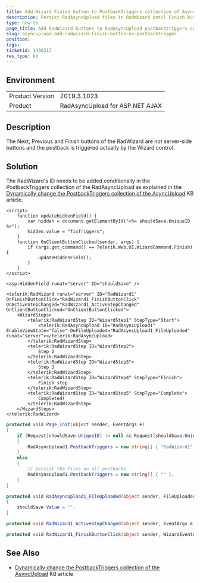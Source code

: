 ```yaml
---
title: Add Wizard Finish button to PostbackTriggers collection of AsyncUpload
description: Persist RadAsyncUpload files in RadWizard until Finish button is clicked
type: how-to
page_title: Add RadWizard buttons to RadAsyncUpload postbacktriggers collection | Telerik UI for ASP.NET AJAX
slug: asyncupload-add-radwizard-finish-button-as-postbacktrigger
position: 
tags: 
ticketid: 1436317
res_type: kb
---
```


## Environment
<table>
	<tbody>
		<tr>
			<td>Product Version</td>
			<td>2019.3.1023</td>
		</tr>
		<tr>
			<td>Product</td>
			<td>RadAsyncUpload for ASP.NET AJAX</td>
		</tr>
	</tbody>
</table>


## Description

The Next, Previous and Finish buttons of the RadWizard are not server-side buttons and the postback is triggered actually by the Wizard control.

## Solution

The RadWizard's ID needs to be added conditionally in the PostbackTriggers collection of the RadAsyncUpload as explained in the [Dynamically change the PostbackTriggers collection of the AsyncUpload](https://www.telerik.com/support/kb/aspnet-ajax/upload-(async)/details/dynamically-change-the-postbacktriggers-collection-of-the-asyncupload) KB article.

````ASPNET
<script>
    function updateHiddenField() {
        var hidden = document.getElementById("<%= shouldSave.UniqueID %>");
        hidden.value = "fixTriggers";
    }
    function OnClientButtonClicked(sender, args) {
        if (args.get_command() == Telerik.Web.UI.WizardCommand.Finish) {
            updateHiddenField();
        }
    }
</script>

<asp:HiddenField runat="server" ID="shouldSave" />

<telerik:RadWizard runat="server" ID="RadWizard1" OnFinishButtonClick="RadWizard1_FinishButtonClick" OnActiveStepChanged="RadWizard1_ActiveStepChanged" OnClientButtonClicked="OnClientButtonClicked">
    <WizardSteps>
        <telerik:RadWizardStep ID="WizardStep1" StepType="Start">
            <telerik:RadAsyncUpload ID="RadAsyncUpload1" EnableViewState="false" OnFileUploaded="RadAsyncUpload1_FileUploaded" runat="server"></telerik:RadAsyncUpload>
        </telerik:RadWizardStep>
        <telerik:RadWizardStep ID="WizardStep2">
            Step 2
        </telerik:RadWizardStep>
        <telerik:RadWizardStep ID="WizardStep3">
            Step 3
        </telerik:RadWizardStep>
        <telerik:RadWizardStep ID="WizardStep4" StepType="Finish">
            Finish step
        </telerik:RadWizardStep>
        <telerik:RadWizardStep ID="WizardStep5" StepType="Complete">
            Completed!
        </telerik:RadWizardStep>
    </WizardSteps>
</telerik:RadWizard>
````

````C#
protected void Page_Init(object sender, EventArgs e)
{
    if (Request[shouldSave.UniqueID] != null && Request[shouldSave.UniqueID].ToString() == "fixTriggers")
    {
        RadAsyncUpload1.PostbackTriggers = new string[] { "RadWizard1" };
    }
    else
    {
        // persist the files on all postbacks
        RadAsyncUpload1.PostbackTriggers = new string[] { "" };
    }
}

protected void RadAsyncUpload1_FileUploaded(object sender, FileUploadedEventArgs e)
{
    shouldSave.Value = "";
}

protected void RadWizard1_ActiveStepChanged(object sender, EventArgs e) { }

protected void RadWizard1_FinishButtonClick(object sender, WizardEventArgs e) { }

````

## See Also

*  [Dynamically change the PostbackTriggers collection of the AsyncUpload](https://www.telerik.com/support/kb/aspnet-ajax/upload-(async)/details/dynamically-change-the-postbacktriggers-collection-of-the-asyncupload) KB article
